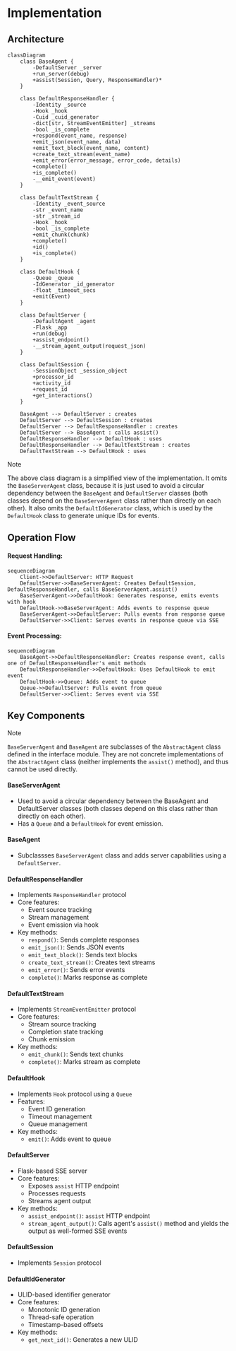 # Implementation
## Architecture
```mermaid
classDiagram    
    class BaseAgent {
        -DefaultServer _server
        +run_server(debug)
        +assist(Session, Query, ResponseHandler)*
    }
    
    class DefaultResponseHandler {
        -Identity _source
        -Hook _hook
        -Cuid _cuid_generator
        -dict[str, StreamEventEmitter] _streams
        -bool _is_complete
        +respond(event_name, response)
        +emit_json(event_name, data)
        +emit_text_block(event_name, content)
        +create_text_stream(event_name)
        +emit_error(error_message, error_code, details)
        +complete()
        +is_complete()
        -__emit_event(event)
    }
    
    class DefaultTextStream {
        -Identity _event_source
        -str _event_name
        -str _stream_id
        -Hook _hook
        -bool _is_complete
        +emit_chunk(chunk)
        +complete()
        +id()
        +is_complete()
    }
    
    class DefaultHook {
        -Queue _queue
        -IdGenerator _id_generator
        -float _timeout_secs
        +emit(Event)
    }
    
    class DefaultServer {
        -DefaultAgent _agent
        -Flask _app
        +run(debug)
        +assist_endpoint()
        -__stream_agent_output(request_json)
    }
    
    class DefaultSession {
        -SessionObject _session_object
        +processor_id
        +activity_id
        +request_id
        +get_interactions()
    }
    
    BaseAgent --> DefaultServer : creates
    DefaultServer --> DefaultSession : creates
    DefaultServer --> DefaultResponseHandler : creates
    DefaultServer --> BaseAgent : calls assist()
    DefaultResponseHandler --> DefaultHook : uses
    DefaultResponseHandler --> DefaultTextStream : creates
    DefaultTextStream --> DefaultHook : uses
```

> [!NOTE]  
> The above class diagram is a simplified view of the implementation. It omits the `BaseServerAgent` class, because it is just used to avoid a circular dependency between the `BaseAgent` and `DefaultServer` classes (both classes depend on the `BaseServerAgent` class rather than directly on each other). It also omits the `DefaultIdGenerator` class, which is used by the `DefaultHook` class to generate unique IDs for events.


## Operation Flow 
#### Request Handling:
```mermaid
sequenceDiagram
    Client->>DefaultServer: HTTP Request
    DefaultServer->>BaseServerAgent: Creates DefaultSession, DefaultResponseHandler, calls BaseServerAgent.assist()
    BaseServerAgent->>DefaultHook: Generates response, emits events with hook
    DefaultHook->>BaseServerAgent: Adds events to response queue
    BaseServerAgent->>DefaultServer: Pulls events from response queue
    DefaultServer->>Client: Serves events in response queue via SSE
```

#### Event Processing:
```mermaid
sequenceDiagram
    BaseAgent->>DefaultResponseHandler: Creates response event, calls one of DefaultResponseHandler's emit methods
    DefaultResponseHandler->>DefaultHook: Uses DefaultHook to emit event
    DefaultHook->>Queue: Adds event to queue
    Queue->>DefaultServer: Pulls event from queue
    DefaultServer->>Client: Serves event via SSE
```


## Key Components
> [!NOTE]  
> `BaseServerAgent` and `BaseAgent` are subclasses of the `AbstractAgent` class defined in the interface module. They are not concrete implementations of the `AbstractAgent` class (neither implements the `assist()` method), and thus cannot be used directly.

#### BaseServerAgent
- Used to avoid a circular dependency between the BaseAgent and DefaultServer classes (both classes depend on this class rather than directly on each other).
- Has a `Queue` and a `DefaultHook` for event emission.

#### BaseAgent
- Subclassses `BaseServerAgent` class and adds server capabilities using a `DefaultServer`.

#### DefaultResponseHandler
- Implements `ResponseHandler` protocol
- Core features:
    - Event source tracking
    - Stream management
    - Event emission via hook
- Key methods:
    - `respond()`: Sends complete responses
    - `emit_json()`: Sends JSON events
    - `emit_text_block()`: Sends text blocks
    - `create_text_stream()`: Creates text streams
    - `emit_error()`: Sends error events
    - `complete()`: Marks response as complete

#### DefaultTextStream
- Implements `StreamEventEmitter` protocol
- Core features:
    - Stream source tracking
    - Completion state tracking
    - Chunk emission
- Key methods:
    - `emit_chunk()`: Sends text chunks
    - `complete()`: Marks stream as complete

#### DefaultHook
- Implements `Hook` protocol using a `Queue`
- Features:
    - Event ID generation
    - Timeout management
    - Queue management
- Key methods:
    - `emit()`: Adds event to queue

#### DefaultServer
- Flask-based SSE server
- Core features:
    - Exposes `assist` HTTP endpoint
    - Processes requests
    - Streams agent output
- Key methods:
    - `assist_endpoint()`: `assist` HTTP endpoint
    - `stream_agent_output()`: Calls agent's `assist()` method and yields the output as well-formed SSE events

#### DefaultSession
- Implements `Session` protocol

#### DefaultIdGenerator
- ULID-based identifier generator
- Core features:
    - Monotonic ID generation
    - Thread-safe operation
    - Timestamp-based offsets
- Key methods:
    - `get_next_id()`: Generates a new ULID